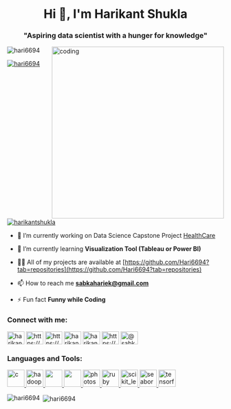 <h1 align="center">Hi 👋, I'm Harikant Shukla</h1>
<h3 align="center">"Aspiring data scientist with a hunger for knowledge"</h3>

<img align="right" alt="coding" width="400" src="https://user-images.githubusercontent.com/55389276/140866485-8fb1c876-9a8f-4d6a-98dc-08c4981eaf70.gif">

<p align="left"> <img src="https://komarev.com/ghpvc/?username=hari6694&label=Profile%20views&color=0e75b6&style=flat" alt="hari6694" /> </p>

<p align="left"> <a href="https://github.com/ryo-ma/github-profile-trophy"><img src="https://github-profile-trophy.vercel.app/?username=hari6694" alt="hari6694" /></a> </p>

<p align="left"> <a href="https://twitter.com/harikantshukla" target="blank"><img src="https://img.shields.io/twitter/follow/harikantshukla?logo=twitter&style=for-the-badge" alt="harikantshukla" /></a> </p>

- 🔭 I’m currently working on Data Science Capstone Project [HealthCare](https://colab.research.google.com/drive/1HUCoczteUI7QTmDegu7rnqaXBjsWaRi_#scrollTo=8GgsISB_XU7k)

- 🌱 I’m currently learning **Visualization Tool (Tableau or Power BI)**

- 👨‍💻 All of my projects are available at [https://github.com/Hari6694?tab=repositories](https://github.com/Hari6694?tab=repositories)

- 📫 How to reach me **sabkahariek@gmail.com**

- ⚡ Fun fact **Funny while Coding**

<h3 align="left">Connect with me:</h3>
<p align="left">
<a href="https://twitter.com/harikantshukla" target="blank"><img align="center" src="https://raw.githubusercontent.com/rahuldkjain/github-profile-readme-generator/master/src/images/icons/Social/twitter.svg" alt="harikantshukla" height="30" width="40" /></a>
<a href="https://linkedin.com/in/https://www.linkedin.com/in/harikant-shukla/" target="blank"><img align="center" src="https://raw.githubusercontent.com/rahuldkjain/github-profile-readme-generator/master/src/images/icons/Social/linked-in-alt.svg" alt="https://www.linkedin.com/in/harikant-shukla/" height="30" width="40" /></a>
<a href="https://kaggle.com/https://www.kaggle.com/harikantshukla" target="blank"><img align="center" src="https://raw.githubusercontent.com/rahuldkjain/github-profile-readme-generator/master/src/images/icons/Social/kaggle.svg" alt="https://www.kaggle.com/harikantshukla" height="30" width="40" /></a>
<a href="https://instagram.com/harikantshukla" target="blank"><img align="center" src="https://raw.githubusercontent.com/rahuldkjain/github-profile-readme-generator/master/src/images/icons/Social/instagram.svg" alt="harikantshukla" height="30" width="40" /></a>
<a href="https://www.youtube.com/c/harikant shukla" target="blank"><img align="center" src="https://raw.githubusercontent.com/rahuldkjain/github-profile-readme-generator/master/src/images/icons/Social/youtube.svg" alt="harikant shukla" height="30" width="40" /></a>
<a href="https://www.hackerrank.com/https://www.hackerrank.com/sabkahariek?hr_r=1" target="blank"><img align="center" src="https://raw.githubusercontent.com/rahuldkjain/github-profile-readme-generator/master/src/images/icons/Social/hackerrank.svg" alt="https://www.hackerrank.com/sabkahariek?hr_r=1" height="30" width="40" /></a>
<a href="https://www.hackerearth.com/@sabkahariek" target="blank"><img align="center" src="https://raw.githubusercontent.com/rahuldkjain/github-profile-readme-generator/master/src/images/icons/Social/hackerearth.svg" alt="@sabkahariek" height="30" width="40" /></a>
</p>

<h3 align="left">Languages and Tools:</h3>
<p align="left"> <a href="https://www.cprogramming.com/" target="_blank" rel="noreferrer"> <img src="https://i0.wp.com/prosancons.com/wp-content/uploads/2018/09/091518_1302_ProsandCons1.jpg?fit=840%2C432&ssl=1" alt="c" width="40" height="40"/> </a> <a href="https://hadoop.apache.org/" target="_blank" rel="noreferrer"> <img src="https://www.vectorlogo.zone/logos/apache_hadoop/apache_hadoop-icon.svg" alt="hadoop" width="40" height="40"/> </a> <a href="https://www.mysql.com/" target="_blank" rel="noreferrer"> <img src="https://encrypted-tbn0.gstatic.com/images?q=tbn:ANd9GcQA3LKiUybdyktNawkfhGWwpmJ9EhZvOmS4u5WDCiS2F5e207ykmSu6jfP2jGqNLokOElo&usqp=CAU" width="40" height="40"/> </a> <a href="https://pandas.pydata.org/" target="_blank" rel="noreferrer"> <img src="https://www.python.org/static/community_logos/python-logo-master-v3-TM-flattened.png" height="40"/> </a> <a href="https://www.photoshop.com/en" target="_blank" rel="noreferrer"> <img src="https://www.bizzbuzz.news/h-upload/2022/06/22/1551950-photoshop.webp" alt="photoshop" width="40" height="40"/> </a> <a href="https://www.ruby-lang.org/en/" target="_blank" rel="noreferrer"> <img src="https://upload.wikimedia.org/wikipedia/commons/thumb/1/1b/R_logo.svg/121px-R_logo.svg.png" alt="ruby" width="40" height="40"/> </a> <a href="https://scikit-learn.org/" target="_blank" rel="noreferrer"> <img src="https://upload.wikimedia.org/wikipedia/commons/0/05/Scikit_learn_logo_small.svg" alt="scikit_learn" width="40" height="40"/> </a> <a href="https://seaborn.pydata.org/" target="_blank" rel="noreferrer"> <img src="https://miro.medium.com/v2/resize:fit:720/format:webp/1*5VKgpRUCInBKmWBXFvSvvA.png" alt="seaborn" width="40" height="40"/> </a> <a href="https://www.tensorflow.org" target="_blank" rel="noreferrer"> <img src="https://www.vectorlogo.zone/logos/tensorflow/tensorflow-icon.svg" alt="tensorflow" width="40" height="40"/> </a> </p>

<p><img align="left" src="https://github-readme-stats.vercel.app/api/top-langs?username=hari6694&show_icons=true&locale=en&layout=compact" alt="hari6694" /></p>

<p>&nbsp;<img align="center" src="https://github-readme-stats.vercel.app/api?username=hari6694&show_icons=true&locale=en" alt="hari6694" /></p>
